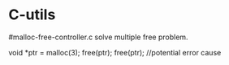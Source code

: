 # C-utils

#malloc-free-controller.c
solve multiple free problem.

void *ptr = malloc(3);
  free(ptr);
  free(ptr); //potential error cause
  
  
  
